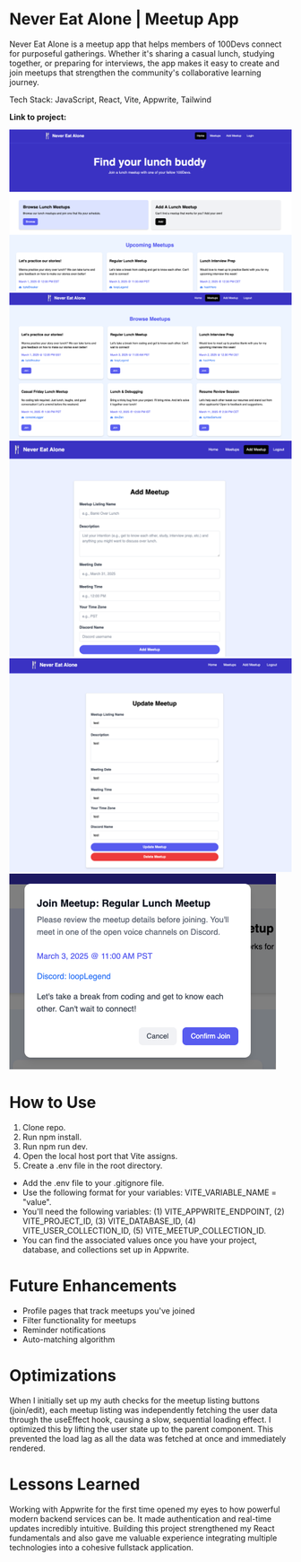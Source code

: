# Never Eat Alone | Meetup App

Never Eat Alone is a meetup app that helps members of 100Devs connect for purposeful gatherings. Whether it's sharing a casual lunch, studying together, or preparing for interviews, the app makes it easy to create and join meetups that strengthen the community's collaborative learning journey.

Tech Stack: JavaScript, React, Vite, Appwrite, Tailwind

**Link to project:** 

![Home View](./src/assets/readme-images/home.png)
![Browse Meetups View](./src/assets/readme-images/browse-meetups.png)
![Add Meetup View](./src/assets/readme-images/add-meetup.png)
![Update Meetup View](./src/assets/readme-images/update-meetup.png)
![Join Meetup Modal](./src/assets/readme-images/join-meetup.png)

# How to Use
1. Clone repo.
2. Run npm install.
3. Run npm run dev.
4. Open the local host port that Vite assigns.
5. Create a .env file in the root directory.
- Add the .env file to your .gitignore file.
- Use the following format for your variables: VITE_VARIABLE_NAME = "value".
- You'll need the following variables: (1) VITE_APPWRITE_ENDPOINT, (2) VITE_PROJECT_ID, (3) VITE_DATABASE_ID, (4) VITE_USER_COLLECTION_ID, (5) VITE_MEETUP_COLLECTION_ID. 
- You can find the associated values once you have your project, database, and collections set up in Appwrite.

# Future Enhancements
- Profile pages that track meetups you've joined
- Filter functionality for meetups
- Reminder notifications
- Auto-matching algorithm

# Optimizations
When I initially set up my auth checks for the meetup listing buttons (join/edit), each meetup listing was independently fetching the user data through the useEffect hook, causing a slow, sequential loading effect. I optimized this by lifting the user state up to the parent component. This prevented the load lag as all the data was fetched at once and immediately rendered. 

# Lessons Learned
Working with Appwrite for the first time opened my eyes to how powerful modern backend services can be. It made authentication and real-time updates incredibly intuitive. Building this project strengthened my React fundamentals and also gave me valuable experience integrating multiple technologies into a cohesive fullstack application.